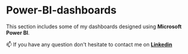 # Power-BI-dashboards

This section includes some of my dashboards designed using **Microsoft Power BI**.

📫 If you have any question don't hesitate to contact me on [**Linkedin**](https://www.linkedin.com/in/ashkan-moradi-33936278/)
